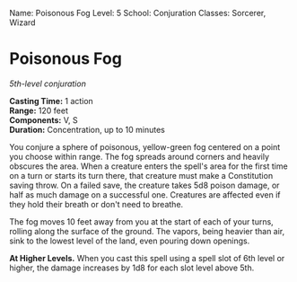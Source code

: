 Name: Poisonous Fog
Level: 5
School: Conjuration
Classes: Sorcerer, Wizard

# Poisonous Fog
_5th-level conjuration_

**Casting Time:** 1 action    
**Range:** 120 feet    
**Components:** V, S   
**Duration:** Concentration, up to 10 minutes 

You conjure a sphere of poisonous, yellow-green fog centered on a point you choose within range. The fog spreads around corners and heavily obscures the area. When a creature enters the spell's area for the first time on a turn or starts its turn there, that creature must make a Constitution saving throw. On a failed save, the creature takes 5d8 poison damage, or half as much damage on a successful one. Creatures are affected even if they hold their breath or don't need to breathe.

The fog moves 10 feet away from you at the start of each of your turns, rolling along the surface of the ground. The vapors, being heavier than air, sink to the lowest level of the land, even pouring down openings.

**At Higher Levels.** When you cast this spell using a spell slot of 6th level or higher, the damage increases by 1d8 for each slot level above 5th.
